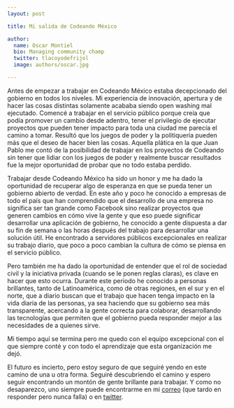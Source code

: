 ```yaml
---
layout: post

title: Mi salida de Codeando México

author:
  name: Oscar Montiel
  bio: Managing community champ
  twitter: tlacoyodefrijol
  image: authors/oscar.jpg

---
```


Antes de empezar a trabajar en Codeando México estaba decepcionado del gobierno en todos los niveles. Mi experiencia de innovación, apertura y de hacer las cosas distintas solamente acababa siendo open washing mal ejecutado. Comencé a trabajar en el servicio público porque creía que podía promover un cambio desde adentro, tener el privilegio de ejecutar proyectos que pueden tener impacto para toda una ciudad me parecía el camino a tomar. Resultó que los juegos de poder y la politiquería pueden más que el deseo de hacer bien las cosas. Aquella plática en la que Juan Pablo me contó de la posibilidad de trabajar en los proyectos de Codeando sin tener que lidiar con los juegos de poder y realmente buscar resultados fue la mejor oportunidad de probar que no todo estaba perdido.

Trabajar desde Codeando México ha sido un honor y me ha dado la oportunidad de recuperar algo de esperanza en que se pueda tener un gobierno abierto de verdad. En este año y poco he conocido a empresas de todo el país que han comprendido que el desarrollo de una empresa no significa ser tan grande como Facebook sino realizar proyectos que generen cambios en cómo vive la gente y que eso puede significar desarrollar una aplicación de gobierno, he conocido a gente dispuesta a dar su fin de semana o las horas después del trabajo para desarrollar una solución útil. He encontrado a servidores públicos excepcionales en realizar su trabajo diario, que poco a poco cambian la cultura de cómo se piensa en el servicio público.

Pero también me ha dado la oportunidad de entender que el rol de sociedad civil y la iniciativa privada (cuando se le ponen reglas claras), es clave en hacer que esto ocurra. Durante este periodo he conocido a personas brillantes, tanto de Latinoamérica, como de otras regiones, en el sur y en el norte, que a diario buscan que el trabajo que hacen tenga impacto en la vida diaria de las personas, ya sea haciendo que su gobierno sea más transparente, acercando a la gente correcta para colaborar, desarrollando las tecnologías que permiten que el gobierno pueda responder mejor a las necesidades de a quienes sirve.

Mi tiempo aquí se termina pero me quedo con el equipo excepcional con el que siempre conté y con todo el aprendizaje que esta organización me dejó.

El futuro es incierto, pero estoy seguro de que seguiré yendo en este camino de una u otra forma. Seguiré descubriendo el camino y espero seguir encontrando un montón de gente brillante para trabajar. Y como no desaparezco, uno siempre puede encontrarme en mi [correo](mailto:oscar@citydevs.mx) (que tardo en responder pero nunca falla) o en [twitter](https://twitter.com/tlacoyodefrijol).